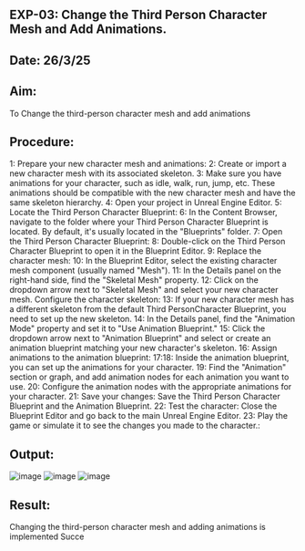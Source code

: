 ## EXP-03: Change the Third Person Character Mesh and Add Animations.
## Date: 26/3/25
## Aim:
To Change the third-person character mesh and add animations
## Procedure:
1: Prepare your new character mesh and animations:
2: Create or import a new character mesh with its associated skeleton.
3: Make sure you have animations for your character, such as idle, walk, run, jump, etc.
These animations should be compatible with the new character mesh and have the same
skeleton hierarchy.
4: Open your project in Unreal Engine Editor.
5: Locate the Third Person Character Blueprint:
6: In the Content Browser, navigate to the folder where your Third Person Character
Blueprint is located. By default, it's usually located in the "Blueprints" folder.
7: Open the Third Person Character Blueprint:
8: Double-click on the Third Person Character Blueprint to open it in the Blueprint Editor.
9: Replace the character mesh:
10: In the Blueprint Editor, select the existing character mesh component (usually named
"Mesh").
11: In the Details panel on the right-hand side, find the "Skeletal Mesh" property.
12: Click on the dropdown arrow next to "Skeletal Mesh" and select your new character
mesh. Configure the character skeleton:
13: If your new character mesh has a different skeleton from the default Third PersonCharacter
Blueprint, you need to set up the new skeleton.
14: In the Details panel, find the "Animation Mode" property and set it to "Use Animation
Blueprint."
15: Click the dropdown arrow next to "Animation Blueprint" and select or create an
animation blueprint matching your new character's skeleton.
16: Assign animations to the animation blueprint:
17:18: Inside the animation blueprint, you can set up the animations for your character.
19: Find the "Animation" section or graph, and add animation nodes for each animation you
want to use.
20: Configure the animation nodes with the appropriate animations for your character. 21:
Save your changes: Save the Third Person Character Blueprint and the Animation
Blueprint.
22: Test the character: Close the Blueprint Editor and go back to the main Unreal Engine
Editor.
23: Play the game or simulate it to see the changes you made to the character.:
## Output:
![image](https://github.com/user-attachments/assets/b25f59a4-9eb5-4a2e-91ad-603279af7481)
![image](https://github.com/user-attachments/assets/eea2f23b-dd42-41bd-9dea-edbde1ac2521)
![image](https://github.com/user-attachments/assets/393efcb3-c7dd-4e0f-b37f-2692ce9bc7f8) 
## Result:
Changing the third-person character mesh and adding animations is implemented
Succe
